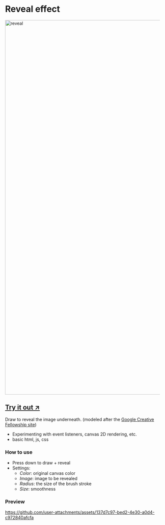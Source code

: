 # Reveal effect
<img width="2020" height="1218" alt="reveal" src="https://github.com/user-attachments/assets/7020be3f-7ff5-412c-811d-83d95823b736" />

## [Try it out ↗](https://reveal-effect-eight.vercel.app/)


Draw to reveal the image underneath. (modeled after the [Google Creative Fellowship site](https://creativefellowship.google/))

* Experimenting with event listeners, canvas 2D rendering, etc.
* basic html, js, css

### How to use
* Press down to draw + reveal
* Settings:
  - *Color*: original canvas color
  - *Image*: image to be revealed
  - *Radius*: the size of the brush stroke
  - *Size*: smoothness

### Preview

https://github.com/user-attachments/assets/137d7c97-bed2-4e30-a0d4-c972840afcfa
